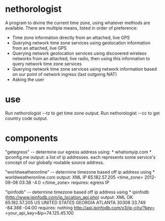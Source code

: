 nethorologist
=============

A program to divine the current time zone, using whatever methods are
available. There are multiple means, listed in order of preference:

- Time zone information directly from an attached, live GPS
- Querying network time zone services using geolocation information from an
   attached, live GPS
- Querying network geolocation services using discovered wireless networks
   from an attached, live radio, then using this information to query network
   time zone services
- Querying network time zone services using network information based on our
   point of network ingress (last outgoing NAT)
- Asking the user


use
===

Run nethorologist --tz to get time zone output.
Run nethorologist --cc to get country code output.

components
==========

"getegress" -- determine our egress address using:
	* whatismyip.com
	* ipconfig.me
	output: a list of ip addresses. each represents some service's concept
		of our globally routable source address.


"worldweatheronline" -- determine timezone based off ip address using
	* worldweatheronline.com
	output: XML
		<?xml version="1.0" encoding="UTF-8"?>
		<data>
			<request>
				<type>IP</type>
				<query>65.182.57.205</query>
			</request>
			<time_zone>
				<localtime>2012-09-08 03:38</localtime>
				<utcOffset>-4.0</utcOffset>
			</time_zone>
		</data>
	requires: egress IP

"ipinfodb" -- determine timezone based off ip address using
	* ipinfodb (http://www.ipinfodb.com/ip_location_api.php)
	output: XML
		<?xml version="1.0" encoding="UTF-8"?>
		<Response>
			<statusCode>OK</statusCode>
			<statusMessage></statusMessage>
			<ipAddress>65.182.57.205</ipAddress>
			<countryCode>US</countryCode>
			<countryName>UNITED STATES</countryName>
			<regionName>GEORGIA</regionName>
			<cityName>ATLANTA</cityName>
			<zipCode>30308</zipCode>
			<latitude>33.749</latitude>
			<longitude>-84.388</longitude>
			<timeZone>-04:00</timeZone>
		</Response>
	requires: nothing
	http://api.ipinfodb.com/v3/ip-city/?key=<your_api_key>&ip=74.125.45.100

